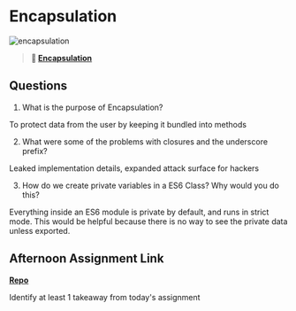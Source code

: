 # Encapsulation

![encapsulation](https://bcw.blob.core.windows.net/public/img/journals/5838157482080222)

> **📖 [Encapsulation](https://codeworksacademy.com/fs-student-guide/resources/wk3/02-Encapsulation)**

## Questions

1. What is the purpose of Encapsulation?

To protect data from the user by keeping it bundled into methods

2. What were some of the problems with closures and the underscore prefix?

Leaked implementation details, expanded attack surface for hackers

3. How do we create private variables in a ES6 Class? Why would you do this?

Everything inside an ES6 module is private by default, and runs in strict mode. This would be helpful because there is no way to see the private data unless exported.

## Afternoon Assignment Link

**[Repo](https://github.com/KellyWemmer/vending-machine)**

Identify at least 1 takeaway from today's assignment
